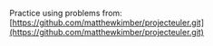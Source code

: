 Practice using problems from: [https://github.com/matthewkimber/projecteuler.git](https://github.com/matthewkimber/projecteuler.git)
